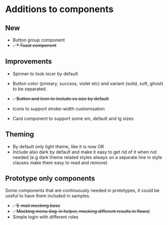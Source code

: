 # Additions to components

## New

* Button group component
* ✅~~* Toast component~~

## Improvements

* Spinner to look nicer by default

* Button color (primary, success, violet etc) and variant (solid, soft, ghost) to be separated.
* ✅~~Button and Icon to include xs size by default~~
* Icons to support stroke-width customisation

* Card component to support some sm, default and lg sizes

## Theming

* By default only light theme, like it is now
  OR
* Include also dark by default and make it easy to get rid of it when not needed (e.g dark theme related styles always
  on a separate line in style clauses make them easy to read and remove)

## Prototype only components

Some components that are continuously needed in prototypes, it could be useful to have them included in samples.

* ✅~~E-mail mocking base~~
* ✅~~Mocking menu (log-in helper, mocking different results in flows)~~
* Simple login with different roles
